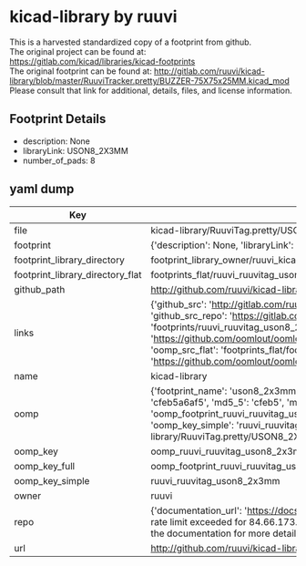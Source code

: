 # kicad-library by ruuvi  
This is a harvested standardized copy of a footprint from github.  
The original project can be found at:  
https://gitlab.com/kicad/libraries/kicad-footprints  
The original footprint can be found at:
http://gitlab.com/ruuvi/kicad-library/blob/master/RuuviTracker.pretty/BUZZER-75X75x25MM.kicad_mod
Please consult that link for additional, details, files, and license information.  
## Footprint Details
* description: None  
* libraryLink: USON8_2X3MM  
* number_of_pads: 8  
## yaml dump  
| Key | Value |  
| --- | --- |  
| file | kicad-library/RuuviTag.pretty/USON8_2X3MM.kicad_mod |  
| footprint | {'description': None, 'libraryLink': 'USON8_2X3MM', 'number_of_pads': 8} |  
| footprint_library_directory | footprint_library_owner/ruuvi_kicad-library |  
| footprint_library_directory_flat | footprints_flat/ruuvi_ruuvitag_uson8_2x3mm/working |  
| github_path | http://github.com/ruuvi/kicad-library/blob/master/RuuviTag.pretty/USON8_2X3MM.kicad_mod |  
| links | {'github_src': 'http://gitlab.com/ruuvi/kicad-library/blob/master/RuuviTracker.pretty/BUZZER-75X75x25MM.kicad_mod', 'github_src_repo': 'https://gitlab.com/kicad/libraries/kicad-footprints', 'oomp_bot': 'footprints/ruuvi_ruuvitag_uson8_2x3mm/working', 'oomp_bot_github': 'https://github.com/oomlout/oomlout_oomp_footprint_bot/tree/main/footprints/ruuvi_ruuvitag_uson8_2x3mm/working', 'oomp_src_flat': 'footprints_flat/footprints_flat/ruuvi_ruuvitag_uson8_2x3mm/working', 'oomp_src_flat_github': 'https://github.com/oomlout/oomlout_oomp_footprint_src/tree/main/footprints_flat/ruuvi_ruuvitag_uson8_2x3mm/working'} |  
| name | kicad-library |  
| oomp | {'footprint_name': 'uson8_2x3mm', 'library_name': 'ruuvitag', 'md5': 'cfeb5a6af51b6b47aae0f267b3ce227d', 'md5_10': 'cfeb5a6af5', 'md5_5': 'cfeb5', 'md5_6': 'cfeb5a', 'oomp_key': 'oomp_ruuvi_ruuvitag_uson8_2x3mm', 'oomp_key_extra': 'oomp_footprint_ruuvi_ruuvitag_uson8_2x3mm', 'oomp_key_full': 'oomp_footprint_ruuvi_ruuvitag_uson8_2x3mm_cfeb5a', 'oomp_key_simple': 'ruuvi_ruuvitag_uson8_2x3mm', 'original_filename': 'kicad-library/RuuviTag.pretty/USON8_2X3MM.kicad_mod', 'owner_name': 'ruuvi'} |  
| oomp_key | oomp_ruuvi_ruuvitag_uson8_2x3mm |  
| oomp_key_full | oomp_footprint_ruuvi_ruuvitag_uson8_2x3mm |  
| oomp_key_simple | ruuvi_ruuvitag_uson8_2x3mm |  
| owner | ruuvi |  
| repo | {'documentation_url': 'https://docs.github.com/rest/overview/resources-in-the-rest-api#rate-limiting', 'message': "API rate limit exceeded for 84.66.173.59. (But here's the good news: Authenticated requests get a higher rate limit. Check out the documentation for more details.)"} |  
| url | http://github.com/ruuvi/kicad-library |  

